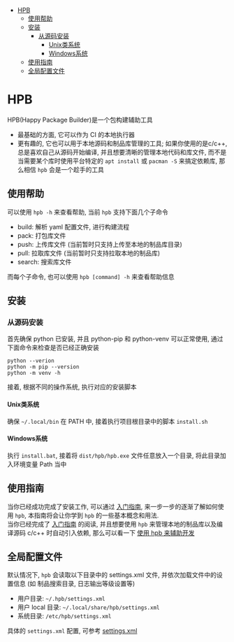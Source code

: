 - [HPB](#hpb)
  - [使用帮助](#使用帮助)
  - [安装](#安装)
    - [从源码安装](#从源码安装)
      - [Unix类系统](#unix类系统)
      - [Windows系统](#windows系统)
  - [使用指南](#使用指南)
  - [全局配置文件](#全局配置文件)


# HPB
HPB(Happy Package Builder)是一个包构建辅助工具
* 最基础的方面, 它可以作为 CI 的本地执行器
* 更有趣的, 它也可以用于本地源码和制品库管理的工具; 如果你使用的是c/c++, 总是喜欢自己从源码开始编译, 并且想要清晰的管理本地代码和库文件, 而不是当需要某个库时使用平台特定的 `apt install` 或 `pacman -S` 来搞定依赖库, 那么相信 `hpb` 会是一个趁手的工具  

## 使用帮助
可以使用 `hpb -h` 来查看帮助, 当前 `hpb` 支持下面几个子命令  
* build: 解析 yaml 配置文件, 进行构建流程
* pack: 打包库文件
* push: 上传库文件 (当前暂时只支持上传至本地的制品库目录)
* pull: 拉取库文件 (当前暂时只支持拉取本地的制品库)
* search: 搜索库文件

而每个子命令, 也可以使用 `hpb [command] -h` 来查看帮助信息

## 安装

### 从源码安装
首先确保 python 已安装, 并且 python-pip 和 python-venv 可以正常使用, 通过下面命令来检查是否已经正确安装
```
python --verion
python -m pip --version
python -m venv -h
```

接着, 根据不同的操作系统, 执行对应的安装脚本

#### Unix类系统
确保 `~/.local/bin` 在 PATH 中, 接着执行项目根目录中的脚本 `install.sh`  

#### Windows系统
执行 `install.bat`, 接着将 `dist/hpb/hpb.exe` 文件任意放入一个目录, 将此目录加入环境变量 Path 当中

## 使用指南
当你已经成功完成了安装工作, 可以通过 [入门指南](./doc/cn/user_guide.md), 来一步一步的逐渐了解如何使用 `hpb`, 本指南将会让你学到 `hpb` 的一些基本概念和用法.  
当你已经完成了 [入门指南](./doc/cn/user_guide.md) 的阅读, 并且想要使用 `hpb` 来管理本地的制品库以及编译源码 c/c++ 时自动引入依赖, 那么可以看一下 [使用 hpb 来辅助开发](./doc/cn/dev_with_hpb.md)

## 全局配置文件
默认情况下, `hpb` 会读取以下目录中的 settings.xml 文件, 并依次加载文件中的设置信息 (如 制品搜索目录, 日志输出等级设置等)
* 用户目录: `~/.hpb/settings.xml`
* 用户 local 目录: `~/.local/share/hpb/settings.xml`
* 系统目录: `/etc/hpb/settings.xml`

具体的 `settings.xml` 配置, 可参考 [settings.xml](./etc/settings.xml)
